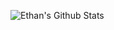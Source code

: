 ![Ethan's Github Stats](https://github-readme-stats.vercel.app/api?username=EthanMW2000&count_private=true&theme=tokyonight)
